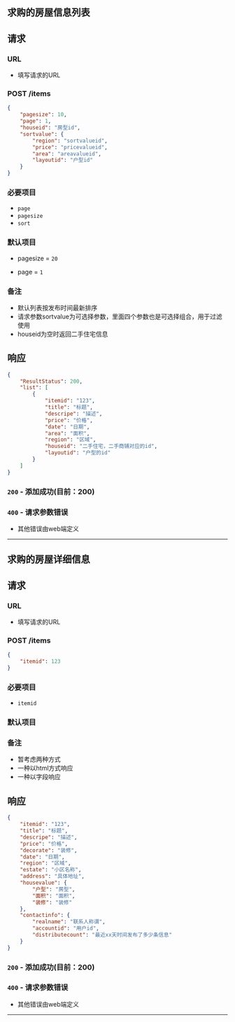## 求购的房屋信息列表
## 请求
###	URL

+ 填写请求的URL

### POST /items
```json
{
    "pagesize": 10,
    "page": 1,
    "houseid": "房型id",
    "sortvalue": {
        "region": "sortvalueid",
        "price": "pricevalueid",
        "area": "areavalueid",
        "layoutid": "户型id"
    }
}
```
### 必要项目

* `page`
* `pagesize`
* `sort`

### 默认项目
+ pagesize = `20`
* page = `1`

### 备注

* 默认列表按发布时间最新排序
* 请求参数sortvalue为可选择参数，里面四个参数也是可选择组合，用于过滤使用
* houseid为空时返回二手住宅信息

## 响应

```json
{
    "ResultStatus": 200,
    "list": [
        {
            "itemid": "123",
            "title": "标题",
            "descripe": "描述",
            "price": "价格",
            "date": "日期",
            "area": "面积",
            "region": "区域",
            "houseid": "二手住宅，二手商铺对应的id",
            "layoutid": "户型的id"
        }
    ]
}
```

### `200` - 添加成功(目前：200)


### `400` - 请求参数错误
+ 其他错误由web端定义

********************

## 求购的房屋详细信息
## 请求
###	URL

+ 填写请求的URL

### POST /items
```json
{
    "itemid": 123
}
```
### 必要项目

* `itemid`

### 默认项目

### 备注

* 暂考虑两种方式
* 一种以html方式响应
* 一种以字段响应

## 响应

```json
{
    "itemid": "123",
    "title": "标题",
    "descripe": "描述",
    "price": "价格",
    "decorate": "装修",
    "date": "日期",
    "region": "区域",
    "estate": "小区名称",
    "address": "具体地址",
    "housevalue": {
        "户型": "房型",
        "面积": "面积",
        "装修": "装修"
    },
    "contactinfo": {
        "realname": "联系人称谓",
        "accountid": "用户id",
        "distributecount": "最近xx天时间发布了多少条信息"
    }
}
```

### `200` - 添加成功(目前：200)


### `400` - 请求参数错误
+ 其他错误由web端定义

********************
